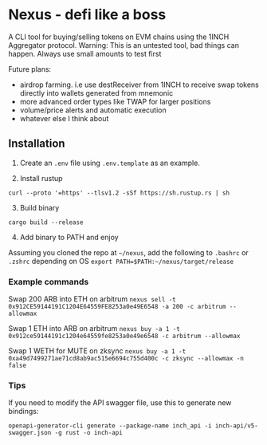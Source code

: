 # Nexus - defi like a boss

A CLI tool for buying/selling tokens on EVM chains using the 1INCH Aggregator protocol.
Warning: This is an untested tool, bad things can happen. Always use small amounts to test first

Future plans:

- airdrop farming. i.e use destReceiver from 1INCH to receive swap tokens directly into wallets generated from mnemonic
- more advanced order types like TWAP for larger positions
- volume/price alerts and automatic execution
- whatever else I think about

## Installation

1. Create an `.env` file using `.env.template` as an example.

2. Install rustup

`curl --proto '=https' --tlsv1.2 -sSf https://sh.rustup.rs | sh`

3. Build binary

`cargo build --release`

4. Add binary to PATH and enjoy

Assuming you cloned the repo at `~/nexus`, add the following to `.bashrc` or `.zshrc` depending on OS
`export PATH=$PATH:~/nexus/target/release`

### Example commands

Swap 200 ARB into ETH on arbitrum
`nexus sell -t 0x912CE59144191C1204E64559FE8253a0e49E6548 -a 200 -c arbitrum --allowmax`

Swap 1 ETH into ARB on arbitrum
`nexus buy -a 1 -t 0x912ce59144191c1204e64559fe8253a0e49e6548 -c arbitrum --allowmax`

Swap 1 WETH for MUTE on zksync
`nexus buy -a 1 -t 0xa49d7499271ae71cd8ab9ac515e6694c755d400c -c zksync --allowmax -n false`

### Tips

If you need to modify the API swagger file, use this to generate new bindings:

`openapi-generator-cli generate --package-name inch_api -i inch-api/v5-swagger.json -g rust -o inch-api`
